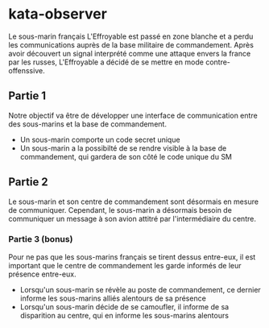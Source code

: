 # kata-observer
Le sous-marin français L'Effroyable est passé en zone blanche et a perdu les communications auprès de la base militaire de commandement.
Après avoir découvert un signal interprété comme une attaque envers la france par les russes, L'Effroyable a décidé de se mettre en mode contre-offenssive.

## Partie 1
Notre objectif va être de développer une interface de communication entre des sous-marins et la base de commandement.

- Un sous-marin comporte un code secret unique
- Un sous-marin a la possibilté de se rendre visible à la base de commandement, qui gardera de son côté le code unique du SM

## Partie 2

Le sous-marin et son centre de commandement sont désormais en mesure de communiquer. Cependant, le sous-marin a désormais besoin de communiquer un message à son avion attitré par l'intermédiaire du centre.

### Partie 3 (bonus)

Pour ne pas que les sous-marins français se tirent dessus entre-eux, il est important que le centre de commandement les garde informés de leur présence entre-eux.

- Lorsqu'un sous-marin se révèle au poste de commandement, ce dernier informe les sous-marins alliés alentours de sa présence
- Lorsqu'un sous-marin décide de se camoufler, il informe de sa disparition au centre, qui en informe les sous-marins alentours
